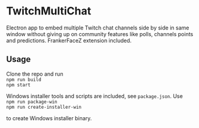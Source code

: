 # TwitchMultiChat

Electron app to embed multiple Twitch chat channels side by side in same window
without giving up on community features like polls, channels points and predictions. FrankerFaceZ extension included.

## Usage

Clone the repo and run  
`npm run build`  
`npm start`

Windows installer tools and scripts are included, see `package.json`. Use  
`npm run package-win`  
`npm run create-installer-win`  

to create Windows installer binary.
